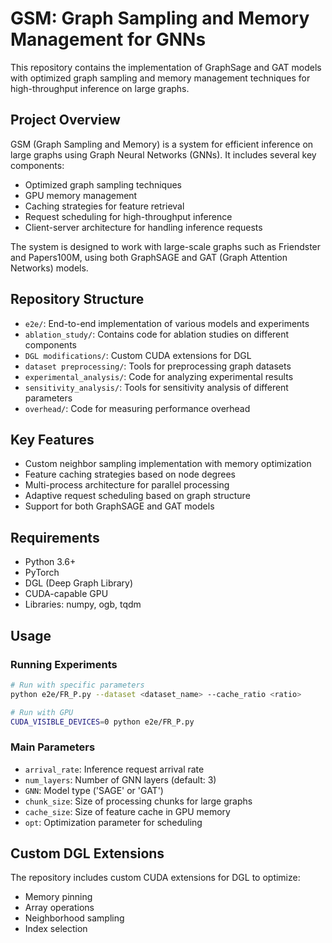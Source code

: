# GSM: Graph Sampling and Memory Management for GNNs

This repository contains the implementation of GraphSage and GAT models with optimized graph sampling and memory management techniques for high-throughput inference on large graphs.

## Project Overview

GSM (Graph Sampling and Memory) is a system for efficient inference on large graphs using Graph Neural Networks (GNNs). It includes several key components:

- Optimized graph sampling techniques
- GPU memory management
- Caching strategies for feature retrieval
- Request scheduling for high-throughput inference
- Client-server architecture for handling inference requests

The system is designed to work with large-scale graphs such as Friendster and Papers100M, using both GraphSAGE and GAT (Graph Attention Networks) models.

## Repository Structure

- `e2e/`: End-to-end implementation of various models and experiments
- `ablation_study/`: Contains code for ablation studies on different components
- `DGL modifications/`: Custom CUDA extensions for DGL
- `dataset preprocessing/`: Tools for preprocessing graph datasets
- `experimental_analysis/`: Code for analyzing experimental results
- `sensitivity_analysis/`: Tools for sensitivity analysis of different parameters
- `overhead/`: Code for measuring performance overhead

## Key Features

- Custom neighbor sampling implementation with memory optimization
- Feature caching strategies based on node degrees
- Multi-process architecture for parallel processing
- Adaptive request scheduling based on graph structure
- Support for both GraphSAGE and GAT models

## Requirements

- Python 3.6+
- PyTorch
- DGL (Deep Graph Library)
- CUDA-capable GPU
- Libraries: numpy, ogb, tqdm

## Usage

### Running Experiments

```bash
# Run with specific parameters
python e2e/FR_P.py --dataset <dataset_name> --cache_ratio <ratio>

# Run with GPU
CUDA_VISIBLE_DEVICES=0 python e2e/FR_P.py
```

### Main Parameters

- `arrival_rate`: Inference request arrival rate
- `num_layers`: Number of GNN layers (default: 3)
- `GNN`: Model type ('SAGE' or 'GAT')
- `chunk_size`: Size of processing chunks for large graphs
- `cache_size`: Size of feature cache in GPU memory
- `opt`: Optimization parameter for scheduling

## Custom DGL Extensions

The repository includes custom CUDA extensions for DGL to optimize:

- Memory pinning
- Array operations
- Neighborhood sampling
- Index selection
